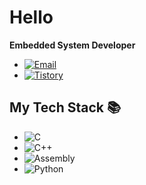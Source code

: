 # Hello

**Embedded System Developer**

- [![Email](https://img.shields.io/badge/Email-D14836?style=flat-square&logo=Gmail&logoColor=white)](mailto:tjckdals330@naver.com)
- [![Tistory](https://img.shields.io/badge/Tistory-FF9800?style=flat-square&logo=Web&logoColor=white)](https://maksimcoding.tistory.com/)


## My Tech Stack 📚
- ![C](https://img.shields.io/badge/C-A8B9CC?style=flat-square&logo=C&logoColor=white)
- ![C++](https://img.shields.io/badge/C++-00599C?style=flat-square&logo=C%2B%2B&logoColor=white)
- ![Assembly](https://img.shields.io/badge/Assembly-525252?style=flat-square&logo=AssemblyScript&logoColor=white)
- ![Python](https://img.shields.io/badge/Python-3776AB?style=flat-square&logo=Python&logoColor=white)
